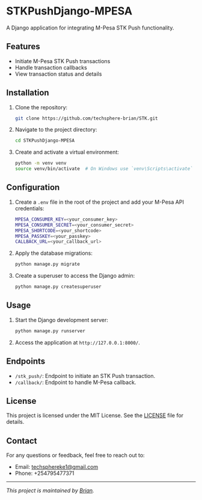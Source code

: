 # STKPushDjango-MPESA

A Django application for integrating M-Pesa STK Push functionality.

## Features

- Initiate M-Pesa STK Push transactions
- Handle transaction callbacks
- View transaction status and details

## Installation

1. Clone the repository:
    ```sh
    git clone https://github.com/techsphere-brian/STK.git
    ```
2. Navigate to the project directory:
    ```sh
    cd STKPushDjango-MPESA
    ```
3. Create and activate a virtual environment:
    ```sh
    python -m venv venv
    source venv/bin/activate  # On Windows use `venv\Scripts\activate`
    ```


## Configuration

1. Create a `.env` file in the root of the project and add your M-Pesa API credentials:
    ```sh
    MPESA_CONSUMER_KEY=<your_consumer_key>
    MPESA_CONSUMER_SECRET=<your_consumer_secret>
    MPESA_SHORTCODE=<your_shortcode>
    MPESA_PASSKEY=<your_passkey>
    CALLBACK_URL=<your_callback_url>
    ```

2. Apply the database migrations:
    ```sh
    python manage.py migrate
    ```

3. Create a superuser to access the Django admin:
    ```sh
    python manage.py createsuperuser
    ```

## Usage

1. Start the Django development server:
    ```sh
    python manage.py runserver
    ```

2. Access the application at `http://127.0.0.1:8000/`.

## Endpoints

- `/stk_push/`: Endpoint to initiate an STK Push transaction.
- `/callback/`: Endpoint to handle M-Pesa callback.

## License

This project is licensed under the MIT License. See the [LICENSE](LICENSE) file for details.


## Contact

For any questions or feedback, feel free to reach out to:

- Email: techsphereke1@gmail.com
- Phone: +254795477371

---

*This project is maintained by [Brian](https://github.com/techsphere-brian).*
